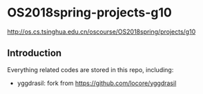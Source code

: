 # OS2018spring-projects-g10

http://os.cs.tsinghua.edu.cn/oscourse/OS2018spring/projects/g10

## Introduction

Everything related codes are stored in this repo, including:
- yggdrasil: fork from https://github.com/locore/yggdrasil 
